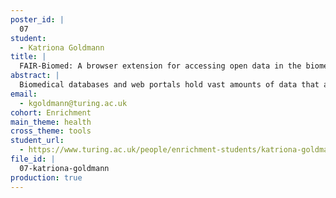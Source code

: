 ```yaml
---
poster_id: |
  07
student:
  - Katriona Goldmann
title: |
  FAIR-Biomed: A browser extension for accessing open data in the biomedical domain
abstract: |
  Biomedical databases and web portals hold vast amounts of data that are intended to be findable, accessible, interoperable, and reusable. However, in reality individual websites cannot be expected to contain all the data relevant to a topic. Information is typically distributed across many specialised, domain-specific databases. Thus, in practice, researchers must gather material from multiple sources in a manual, time-consuming process.We present a modular browser extension - FAIR-biomed - that takes a decentralised approach in order to connect researchers to resources in the biomedical domain. FAIR-biomed displays snippets of information on demand and provides shortcuts to original content from an array of sources. In contrast to previous implementations in this area, FAIR-biomed interacts directly with original sources and thus always provides the most up-to-date information.FAIR-biomed is open source and currently connects to more than 20 resources to provide information on genes, proteins, publications, genetic variants, ontologies, chemical compounds, and diseases. It has a modular architecture so that it can be extended further to interface with any resource in the biomedical domain.
email:
  - kgoldmann@turing.ac.uk
cohort: Enrichment
main_theme: health
cross_theme: tools
student_url:
  - https://www.turing.ac.uk/people/enrichment-students/katriona-goldmann
file_id: |
  07-katriona-goldmann
production: true
---
```

